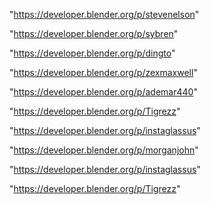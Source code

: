 "https://developer.blender.org/p/stevenelson"

"https://developer.blender.org/p/sybren"

"https://developer.blender.org/p/dingto"

"https://developer.blender.org/p/zexmaxwell"

"https://developer.blender.org/p/ademar440"

"https://developer.blender.org/p/Tigrezz"

"https://developer.blender.org/p/instaglassus"

 
"https://developer.blender.org/p/morganjohn"


"https://developer.blender.org/p/instaglassus"


"https://developer.blender.org/p/Tigrezz"


 
